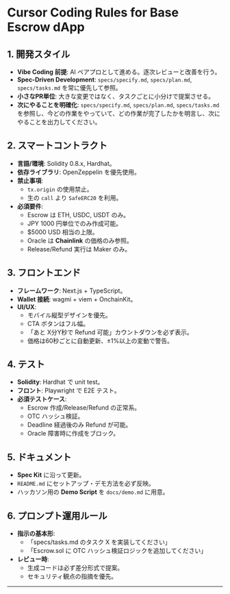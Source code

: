 # Cursor Coding Rules for Base Escrow dApp

## 1. 開発スタイル
- **Vibe Coding 前提**: AI ペアプロとして進める。逐次レビューと改善を行う。
- **Spec-Driven Development**: `specs/specify.md`, `specs/plan.md`, `specs/tasks.md` を常に優先して参照。
- **小さなPR単位**: 大きな変更ではなく、タスクごとに小分けで提案させる。
- **次にやることを明確化**: `specs/specify.md`, `specs/plan.md`, `specs/tasks.md` を参照し、今どの作業をやっていて、どの作業が完了したかを明言し、次にやることを出力してください。


## 2. スマートコントラクト
- **言語/環境**: Solidity 0.8.x, Hardhat。
- **依存ライブラリ**: OpenZeppelin を優先使用。
- **禁止事項**:
  - `tx.origin` の使用禁止。
  - 生の `call` より `SafeERC20` を利用。
- **必須要件**:
  - Escrow は ETH, USDC, USDT のみ。
  - JPY 1000 円単位でのみ作成可能。
  - $5000 USD 相当の上限。
  - Oracle は **Chainlink** の価格のみ参照。
  - Release/Refund 実行は Maker のみ。

## 3. フロントエンド
- **フレームワーク**: Next.js + TypeScript。
- **Wallet 接続**: wagmi + viem + OnchainKit。
- **UI/UX**:
  - モバイル縦型デザインを優先。
  - CTA ボタンはフル幅。
  - 「あと X分Y秒で Refund 可能」カウントダウンを必ず表示。
  - 価格は60秒ごとに自動更新、±1%以上の変動で警告。

## 4. テスト
- **Solidity**: Hardhat で unit test。
- **フロント**: Playwright で E2E テスト。
- **必須テストケース**:
  - Escrow 作成/Release/Refund の正常系。
  - OTC ハッシュ検証。
  - Deadline 経過後のみ Refund が可能。
  - Oracle 障害時に作成をブロック。

## 5. ドキュメント
- **Spec Kit** に沿って更新。
- `README.md` にセットアップ・デモ方法を必ず反映。
- ハッカソン用の **Demo Script** を `docs/demo.md` に用意。

## 6. プロンプト運用ルール
- **指示の基本形**:
  - 「specs/tasks.md のタスク X を実装してください」
  - 「Escrow.sol に OTC ハッシュ検証ロジックを追加してください」
- **レビュー時**:
  - 生成コードは必ず差分形式で提案。
  - セキュリティ観点の指摘を優先。

---
